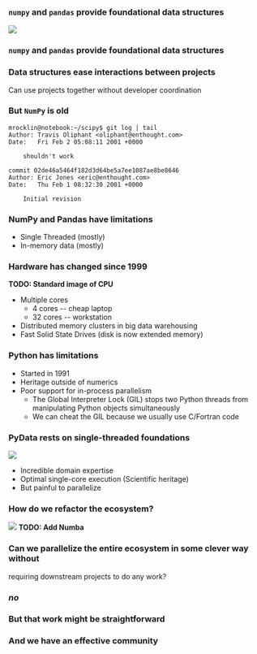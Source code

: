 ### `numpy` and `pandas` provide foundational data structures

![](images/jenga.png)


### `numpy` and `pandas` provide foundational data structures

### Data structures ease interactions between projects

Can use projects together without developer coordination


### But `NumPy` is old

```
mrocklin@notebook:~/scipy$ git log | tail
Author: Travis Oliphant <oliphant@enthought.com>
Date:   Fri Feb 2 05:08:11 2001 +0000

    shouldn't work

commit 02de46a5464f182d3d64be5a7ee1087ae8be8646
Author: Eric Jones <eric@enthought.com>
Date:   Thu Feb 1 08:32:30 2001 +0000

    Initial revision
```


### NumPy and Pandas have limitations

*  Single Threaded (mostly)
*  In-memory data (mostly)


### Hardware has changed since 1999

**TODO: Standard image of CPU**

* Multiple cores
   *  4 cores -- cheap laptop
   *  32 cores -- workstation
* Distributed memory clusters in big data warehousing
* Fast Solid State Drives (disk is now extended memory)


### Python has limitations

* Started in 1991
* Heritage outside of numerics
* Poor support for in-process parallelism
   * The Global Interpreter Lock (GIL) stops two Python threads from
     manipulating Python objects simultaneously
   * We can cheat the GIL because we usually use C/Fortran code


### PyData rests on single-threaded foundations

![](images/jenga.png)

* Incredible domain expertise
* Optimal single-core execution (Scientific heritage)
* But painful to parallelize


### How do we refactor the ecosystem?

![](images/jenga.png)  **TODO: Add Numba**


### Can we parallelize the entire ecosystem in some clever way without
requiring downstream projects to do any work?


### *no*


### But that work might be straightforward


### And we have an effective community
